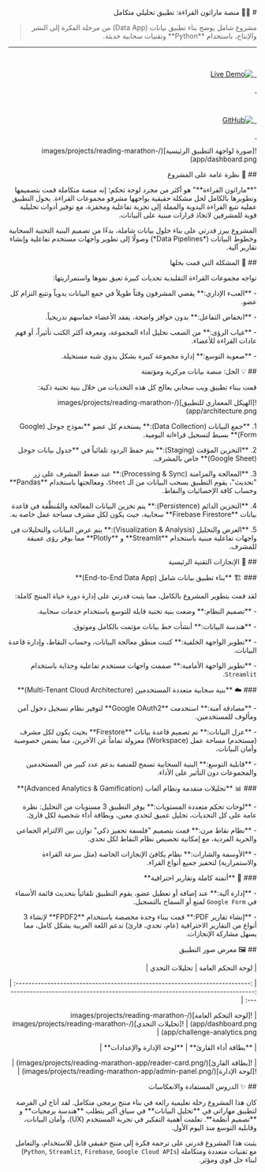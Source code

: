 <div dir="rtl">



\# 🏃‍♂️ منصة ماراثون القراءة: تطبيق تحليلي متكامل



> مشروع شامل يوضح بناء تطبيق بيانات (Data App) من مرحلة الفكرة إلى النشر والإنتاج، باستخدام \*\*Python\*\* وتقنيات سحابية حديثة.



---



<p align="center">

&nbsp; <a href="https://reading-marathon.streamlit.app/">

&nbsp;   <img src="https://img.shields.io/badge/🚀-تجربة حية للتطبيق-blue?style=for-the-badge\&logo=streamlit" alt="Live Demo">

&nbsp; </a>

&nbsp; <a href="https://github.com/Ahmad-Nayfeh/Reading-Tracker-Dashboard-Cloud">

&nbsp;   <img src="https://img.shields.io/badge/📁-الكود المصدري-black?style=for-the-badge\&logo=github" alt="GitHub">

&nbsp; </a>

</p>



!\[صورة لواجهة التطبيق الرئيسية](/images/projects/reading-marathon-app/dashboard.png)



\## 🎯 نظرة عامة على المشروع



"\*\*ماراثون القراءة\*\*" هو أكثر من مجرد لوحة تحكم؛ إنه منصة متكاملة قمت بتصميمها وتطويرها بالكامل لحل مشكلة حقيقية يواجهها مشرفو مجموعات القراءة. يحول التطبيق عملية تتبع القراءة اليدوية والمملة إلى تجربة تفاعلية ومحفزة، مع توفير أدوات تحليلية قوية للمشرفين لاتخاذ قرارات مبنية على البيانات.



المشروع يبرز قدرتي على بناء حلول بيانات شاملة، بدءًا من تصميم البنية التحتية السحابية وخطوط البيانات (\*Data Pipelines\*) وصولًا إلى تطوير واجهات مستخدم تفاعلية وإنشاء تقارير آلية.



\## 🧐 المشكلة التي قمت بحلها



تواجه مجموعات القراءة التقليدية تحديات كبيرة تعيق نموها واستمراريتها:



\-   \*\*العبء الإداري:\*\* يقضي المشرفون وقتاً طويلاً في جمع البيانات يدوياً وتتبع التزام كل عضو.

\-   \*\*انخفاض التفاعل:\*\* بدون حوافز واضحة، يفقد الأعضاء حماسهم تدريجياً.

\-   \*\*غياب الرؤى:\*\* من الصعب تحليل أداء المجموعة، ومعرفة أكثر الكتب تأثيراً، أو فهم عادات القراءة للأعضاء.

\-   \*\*صعوبة التوسع:\*\* إدارة مجموعة كبيرة بشكل يدوي شبه مستحيلة.



\## 💡 الحل: منصة بيانات مركزية ومؤتمتة



قمت ببناء تطبيق ويب سحابي يعالج كل هذه التحديات من خلال بنية تحتية ذكية:



!\[الهيكل المعماري للتطبيق](/images/projects/reading-marathon-app/architecture.png)



1\.  \*\*جمع البيانات (Data Collection):\*\* يستخدم كل عضو \*\*نموذج جوجل (Google Form)\*\* بسيط لتسجيل قراءاته اليومية.

2\.  \*\*التخزين المؤقت (Staging):\*\* يتم حفظ الردود تلقائياً في \*\*جدول بيانات جوجل (Google Sheet)\*\* خاص بالمشرف.

3\.  \*\*المعالجة والمزامنة (Processing \& Sync):\*\* عند ضغط المشرف على زر "تحديث"، يقوم التطبيق بسحب البيانات من الـ `Sheet`، ومعالجتها باستخدام \*\*Pandas\*\* وحساب كافة الإحصائيات والنقاط.

4\.  \*\*التخزين الدائم (Persistence):\*\* يتم تخزين البيانات المعالجة والمُنظَّفة في قاعدة بيانات \*\*Firebase Firestore\*\* سحابية، حيث يكون لكل مشرف مساحة عمل خاصة به.

5\.  \*\*العرض والتحليل (Visualization \& Analysis):\*\* يتم عرض البيانات والتحليلات في واجهات تفاعلية مبنية باستخدام \*\*Streamlit\*\* و \*\*Plotly\*\* مما يوفر رؤى عميقة للمشرف.



\## 🚀 الإنجازات التقنية الرئيسية



\### 🏗️ \*\*بناء تطبيق بيانات شامل (End-to-End Data App)\*\*



لقد قمت بتطوير المشروع بالكامل، مما يثبت قدرتي على إدارة دورة حياة المنتج كاملة:



\-   \*\*تصميم النظام:\*\* وضعت بنية تحتية قابلة للتوسع باستخدام خدمات سحابية.

\-   \*\*هندسة البيانات:\*\* أنشأت خط بيانات مؤتمت بالكامل وموثوق.

\-   \*\*تطوير الواجهة الخلفية:\*\* كتبت منطق معالجة البيانات، وحساب النقاط، وإدارة قاعدة البيانات.

\-   \*\*تطوير الواجهة الأمامية:\*\* صممت واجهات مستخدم تفاعلية وجذابة باستخدام `Streamlit`.



\### ☁️ \*\*بنية سحابية متعددة المستخدمين (Multi-Tenant Cloud Architecture)\*\*



\-   \*\*مصادقة آمنة:\*\* استخدمت \*\*Google OAuth2\*\* لتوفير نظام تسجيل دخول آمن ومألوف للمستخدمين.

\-   \*\*عزل البيانات:\*\* تم تصميم قاعدة بيانات \*\*Firestore\*\* بحيث يكون لكل مشرف (مستخدم) مساحة عمل (Workspace) معزولة تماماً عن الآخرين، مما يضمن خصوصية وأمان البيانات.

\-   \*\*قابلية التوسع:\*\* البنية السحابية تسمح للمنصة بدعم عدد كبير من المستخدمين والمجموعات دون التأثير على الأداء.



\### 📊 \*\*تحليلات متقدمة ونظام ألعاب (Advanced Analytics \& Gamification)\*\*



\-   \*\*لوحات تحكم متعددة المستويات:\*\* يوفر التطبيق 3 مستويات من التحليل: نظرة عامة على كل التحديات، تحليل عميق لتحدي معين، وبطاقة أداء شخصية لكل قارئ.

\-   \*\*نظام نقاط مرن:\*\* قمت بتصميم "فلسفة تحفيز ذكي" توازن بين الالتزام الجماعي والحرية الفردية، مع إمكانية تخصيص نظام النقاط لكل تحدي.

\-   \*\*الأوسمة والشارات:\*\* نظام يكافئ الإنجازات الخاصة (مثل سرعة القراءة والاستمرارية) لتحفيز جميع أنواع القراء.



\### 🤖 \*\*أتمتة كاملة وتقارير احترافية\*\*



\-   \*\*إدارة آلية:\*\* عند إضافة أو تعطيل عضو، يقوم التطبيق تلقائياً بتحديث قائمة الأسماء في `Google Form` لمنع أو السماح بالتسجيل.

\-   \*\*إنشاء تقارير PDF:\*\* قمت ببناء وحدة مخصصة باستخدام \*\*FPDF2\*\* لإنشاء 3 أنواع من التقارير الاحترافية (عام، تحدي، قارئ) تدعم اللغة العربية بشكل كامل، مما يسهل مشاركة الإنجازات.



\## 🖼️ معرض صور التطبيق



| لوحة التحكم العامة | تحليلات التحدي |

| :--------------------------------------------------------------------------: | :--------------------------------------------------------------------------------: |

| !\[لوحة التحكم العامة](/images/projects/reading-marathon-app/dashboard.png) | !\[تحليلات التحدي](/images/projects/reading-marathon-app/challenge-analytics.png) |

|                               \*\*بطاقة أداء القارئ\*\* |                             \*\*لوحة الإدارة والإعدادات\*\* |

|    !\[بطاقة القارئ](/images/projects/reading-marathon-app/reader-card.png)     |       !\[لوحة الإدارة](/images/projects/reading-marathon-app/admin-panel.png)        |



\## ✨ الدروس المستفادة والانعكاسات



كان هذا المشروع رحلة تعليمية رائعة في بناء منتج برمجي متكامل. لقد أتاح لي الفرصة لتطبيق مهاراتي في \*\*تحليل البيانات\*\* في سياق أكبر يتطلب \*\*هندسة برمجيات\*\* و \*\*تصميم أنظمة\*\*. تعلمت أهمية التفكير في تجربة المستخدم (UX)، وأمان البيانات، وقابلية التوسع منذ اليوم الأول.



يثبت هذا المشروع قدرتي على ترجمة فكرة إلى منتج حقيقي قابل للاستخدام، والتعامل مع تقنيات متعددة ومتكاملة (`Python`, `Streamlit`, `Firebase`, `Google Cloud APIs`) لبناء حل قوي ومؤثر.



</div>

